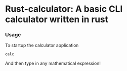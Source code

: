 # Rust-calculator: A basic CLI calculator written in rust

### Usage

To startup the calculator application
```
calc  
````
And then type in any mathematical expression!
